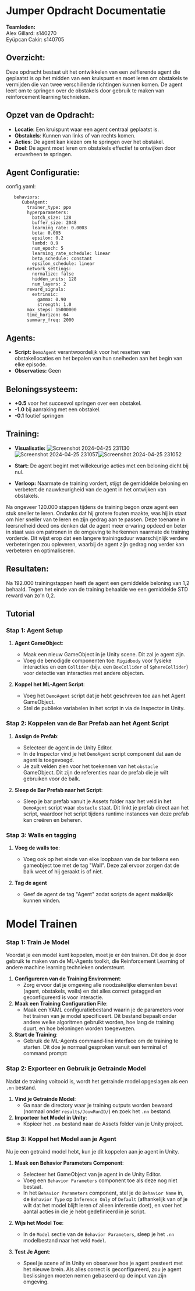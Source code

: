 
# Jumper Opdracht Documentatie
**Teamleden:**  
Alex Gillard: s140270  
Eyüpcan Cakir: s140705


## Overzicht:
Deze opdracht bestaat uit het ontwikkelen van een zelflerende agent die geplaatst is op het midden van een kruispunt en moet leren om obstakels te vermijden die van twee verschillende richtingen kunnen komen. De agent leert om te springen over de obstakels door gebruik te maken van reinforcement learning technieken.

## Opzet van de Opdracht:
* **Locatie**: Een kruispunt waar een agent centraal geplaatst is.
* **Obstakels**: Kunnen van links of van rechts komen.
* **Acties**: De agent kan kiezen om te springen over het obstakel.
* **Doel**: De agent moet leren om obstakels effectief te ontwijken door eroverheen te springen.

## Agent Configuratie:
config.yaml:

       behaviors:
          CubeAgent:
            trainer_type: ppo
            hyperparameters:
              batch_size: 128
              buffer_size: 2048
              learning_rate: 0.0003
              beta: 0.005
              epsilon: 0.2
              lambd: 0.9
              num_epoch: 5
              learning_rate_schedule: linear
              beta_schedule: constant
              epsilon_schedule: linear
            network_settings:
              normalize: false
              hidden_units: 128
              num_layers: 2
            reward_signals:
              extrinsic:
                gamma: 0.90
                strength: 1.0
            max_steps: 15000000
            time_horizon: 64
            summary_freq: 2000

## Agents:

-   **Script:** `DemoAgent` verantwoordelijk voor het resetten van obstakellocaties en het bepalen van hun snelheden aan het begin van elke episode.
-   **Observaties:** Geen

## Beloningssysteem:

- **+0.5** voor het succesvol springen over een obstakel.
- **-1.0** bij aanraking met een obstakel.
- **-0.1** foutief springen

## Training:

-   **Visualisatie:** ![Screenshot 2024-04-25 231130](https://github.com/AP-IT-GH/jumper-assignment-AlexGillard-EyupcanCakir/assets/57497005/eb66647b-30a0-4edd-a3aa-19d6e8925445)
![Screenshot 2024-04-25 231057](https://github.com/AP-IT-GH/jumper-assignment-AlexGillard-EyupcanCakir/assets/57497005/392e3b62-f829-4a99-bca2-a218cf0fa60b)![Screenshot 2024-04-25 231052](https://github.com/AP-IT-GH/jumper-assignment-AlexGillard-EyupcanCakir/assets/57497005/40791a81-f94a-4cf8-b2f6-657661fd636e)


-   **Start:** De agent begint met willekeurige acties met een beloning dicht bij nul.
-   **Verloop:** Naarmate de training vordert, stijgt de gemiddelde beloning en verbetert de nauwkeurigheid van de agent in het ontwijken van obstakels.

Na ongeveer 120.000 stappen tijdens de training begon onze agent een stuk sneller te leren. Ondanks dat hij grotere fouten maakte, was hij in staat om hier sneller van te leren en zijn gedrag aan te passen. Deze toename in leersnelheid deed ons denken dat de agent meer ervaring opdeed en beter in staat was om patronen in de omgeving te herkennen naarmate de training vorderde. Dit wijst erop dat een langere trainingsduur waarschijnlijk verdere verbeteringen zou opleveren, waarbij de agent zijn gedrag nog verder kan verbeteren en optimaliseren.

## Resultaten:

Na 192.000 trainingstappen heeft de agent een gemiddelde beloning van 1,2 behaald. Tegen het einde van de training behaalde we een gemiddelde STD reward van zo'n 0,2.

## Tutorial
### **Stap 1**: Agent Setup

1.  **Agent GameObject**:
    
    -   Maak een nieuw GameObject in je Unity scene. Dit zal je agent zijn.
    -   Voeg de benodigde componenten toe: `Rigidbody` voor fysieke interacties en een `Collider` (bijv. een `BoxCollider` of `SphereCollider`) voor detectie van interacties met andere objecten.
2.  **Koppel het ML-Agent Script**:
    
    -   Voeg het `DemoAgent` script dat je hebt geschreven toe aan het Agent GameObject.
    -   Stel de publieke variabelen in het script in via de Inspector in Unity.


### **Stap 2**: Koppelen van de Bar Prefab aan het Agent Script

1.  **Assign de Prefab**:
    
    -   Selecteer de agent in de Unity Editor.
    -   In de Inspector vind je het `DemoAgent` script component dat aan de agent is toegevoegd.
    -   Je zult velden zien voor het toekennen van het `obstacle` GameObject. Dit zijn de referenties naar de prefab die je wilt gebruiken voor de balk.
2.  **Sleep de Bar Prefab naar het Script**:
    
    -   Sleep je bar prefab vanuit je Assets folder naar het veld in het `DemoAgent` script waar `obstacle` staat. Dit linkt je prefab direct aan het script, waardoor het script tijdens runtime instances van deze prefab kan creëren en beheren.
### **Stap 3**: Walls en tagging
1.  **Voeg de walls toe**:
    
    -   Voeg ook op het einde van elke loopbaan van de bar telkens een gameobject toe met de tag "Wall". Deze zal ervoor zorgen dat de balk weet of hij geraakt is of niet.
 2. **Tag de agent**
	-   Geef de agent de tag "Agent" zodat scripts de agent makkelijk kunnen vinden.

# Model Trainen
### Stap 1: Train Je Model

Voordat je een model kunt koppelen, moet je er één trainen. Dit doe je door gebruik te maken van de ML-Agents toolkit, die Reinforcement Learning of andere machine learning technieken ondersteunt.

1.  **Configureren van de Training Environment**:
    -   Zorg ervoor dat je omgeving alle noodzakelijke elementen bevat (agent, obstakels, walls) en dat alles correct getagged en geconfigureerd is voor interactie.
2.  **Maak een Training Configuration File**:
    -   Maak een YAML configuratiebestand waarin je de parameters voor het trainen van je model specificeert. Dit bestand bepaalt onder andere welke algoritmen gebruikt worden, hoe lang de training duurt, en hoe beloningen worden toegewezen.
3.  **Start de Training**:
    -   Gebruik de ML-Agents command-line interface om de training te starten. Dit doe je normaal gesproken vanuit een terminal of command prompt:

### **Stap 2**: Exporteer en Gebruik je Getrainde Model

Nadat de training voltooid is, wordt het getrainde model opgeslagen als een `.nn` bestand.

1.  **Vind je Getrainde Model**:
    -   Ga naar de directory waar je training outputs worden bewaard (normaal onder `results/JouwRunID/`) en zoek het `.nn` bestand.
2.  **Importeer het Model in Unity**:
    -   Kopieer het `.nn` bestand naar de Assets folder van je Unity project.

### **Stap 3**: Koppel het Model aan je Agent

Nu je een getraind model hebt, kun je dit koppelen aan je agent in Unity.

1.  **Maak een Behavior Parameters Component**:
    
    -   Selecteer het GameObject van je agent in de Unity Editor.
    -   Voeg een `Behavior Parameters` component toe als deze nog niet bestaat.
    -   In het `Behavior Parameters` component, stel je de `Behavior Name` in, de `Behavior Type` op `Inference Only` of `Default` (afhankelijk van of je wilt dat het model blijft leren of alleen inferentie doet), en voer het aantal acties in die je hebt gedefinieerd in je script.
2.  **Wijs het Model Toe**:
    
    -   In de `Model` sectie van de `Behavior Parameters`, sleep je het `.nn` modelbestand naar het veld `Model`.
3.  **Test Je Agent**:
    
    -   Speel je scene af in Unity en observeer hoe je agent presteert met het nieuwe brein. Als alles correct is geconfigureerd, zou je agent beslissingen moeten nemen gebaseerd op de input van zijn omgeving.
